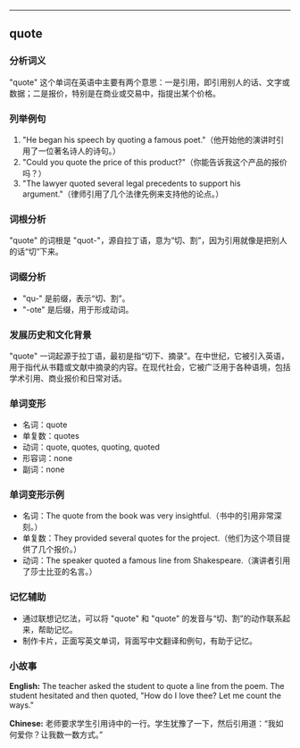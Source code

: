 
---------------
## quote
### 分析词义
"quote" 这个单词在英语中主要有两个意思：一是引用，即引用别人的话、文字或数据；二是报价，特别是在商业或交易中，指提出某个价格。

### 列举例句
1. "He began his speech by quoting a famous poet."（他开始他的演讲时引用了一位著名诗人的诗句。）
2. "Could you quote the price of this product?"（你能告诉我这个产品的报价吗？）
3. "The lawyer quoted several legal precedents to support his argument."（律师引用了几个法律先例来支持他的论点。）

### 词根分析
"quote" 的词根是 "quot-"，源自拉丁语，意为“切、割”，因为引用就像是把别人的话“切”下来。

### 词缀分析
- "qu-" 是前缀，表示“切、割”。
- "-ote" 是后缀，用于形成动词。

### 发展历史和文化背景
"quote" 一词起源于拉丁语，最初是指“切下、摘录”。在中世纪，它被引入英语，用于指代从书籍或文献中摘录的内容。在现代社会，它被广泛用于各种语境，包括学术引用、商业报价和日常对话。

### 单词变形
- 名词：quote
- 单复数：quotes
- 动词：quote, quotes, quoting, quoted
- 形容词：none
- 副词：none

### 单词变形示例
- 名词：The quote from the book was very insightful.（书中的引用非常深刻。）
- 单复数：They provided several quotes for the project.（他们为这个项目提供了几个报价。）
- 动词：The speaker quoted a famous line from Shakespeare.（演讲者引用了莎士比亚的名言。）

### 记忆辅助
- 通过联想记忆法，可以将 "quote" 和 "quote" 的发音与“切、割”的动作联系起来，帮助记忆。
- 制作卡片，正面写英文单词，背面写中文翻译和例句，有助于记忆。

### 小故事
**English:**
The teacher asked the student to quote a line from the poem. The student hesitated and then quoted, "How do I love thee? Let me count the ways."

**Chinese:**
老师要求学生引用诗中的一行。学生犹豫了一下，然后引用道：“我如何爱你？让我数一数方式。”

